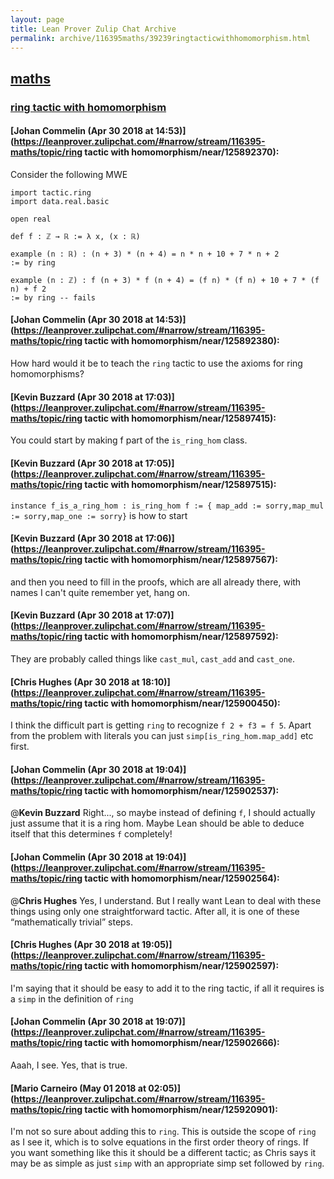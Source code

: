 ```yaml
---
layout: page
title: Lean Prover Zulip Chat Archive 
permalink: archive/116395maths/39239ringtacticwithhomomorphism.html
---
```


## [maths](index.html)
### [ring tactic with homomorphism](39239ringtacticwithhomomorphism.html)

#### [Johan Commelin (Apr 30 2018 at 14:53)](https://leanprover.zulipchat.com/#narrow/stream/116395-maths/topic/ring tactic with homomorphism/near/125892370):
Consider the following MWE
```lean
import tactic.ring
import data.real.basic

open real

def f : ℤ → ℝ := λ x, (x : ℝ)

example (n : ℝ) : (n + 3) * (n + 4) = n * n + 10 + 7 * n + 2
:= by ring

example (n : ℤ) : f (n + 3) * f (n + 4) = (f n) * (f n) + 10 + 7 * (f n) + f 2
:= by ring -- fails
```

#### [Johan Commelin (Apr 30 2018 at 14:53)](https://leanprover.zulipchat.com/#narrow/stream/116395-maths/topic/ring tactic with homomorphism/near/125892380):
How hard would it be to teach the `ring` tactic to use the axioms for ring homomorphisms?

#### [Kevin Buzzard (Apr 30 2018 at 17:03)](https://leanprover.zulipchat.com/#narrow/stream/116395-maths/topic/ring tactic with homomorphism/near/125897415):
You could start by making f part of the `is_ring_hom` class.

#### [Kevin Buzzard (Apr 30 2018 at 17:05)](https://leanprover.zulipchat.com/#narrow/stream/116395-maths/topic/ring tactic with homomorphism/near/125897515):
`instance f_is_a_ring_hom : is_ring_hom f := { map_add := sorry,map_mul := sorry,map_one := sorry}` is how to start

#### [Kevin Buzzard (Apr 30 2018 at 17:06)](https://leanprover.zulipchat.com/#narrow/stream/116395-maths/topic/ring tactic with homomorphism/near/125897567):
and then you need to fill in the proofs, which are all already there, with names I can't quite remember yet, hang on.

#### [Kevin Buzzard (Apr 30 2018 at 17:07)](https://leanprover.zulipchat.com/#narrow/stream/116395-maths/topic/ring tactic with homomorphism/near/125897592):
They are probably called things like `cast_mul`, `cast_add` and `cast_one`.

#### [Chris Hughes (Apr 30 2018 at 18:10)](https://leanprover.zulipchat.com/#narrow/stream/116395-maths/topic/ring tactic with homomorphism/near/125900450):
I think the difficult part is getting `ring` to recognize `f 2 + f3 = f 5`. Apart from the problem with literals you can just `simp[is_ring_hom.map_add]` etc first.

#### [Johan Commelin (Apr 30 2018 at 19:04)](https://leanprover.zulipchat.com/#narrow/stream/116395-maths/topic/ring tactic with homomorphism/near/125902537):
@**Kevin Buzzard** Right..., so maybe instead of defining `f`, I should actually just assume that it is a ring hom. Maybe Lean should be able to deduce itself that this determines `f` completely!

#### [Johan Commelin (Apr 30 2018 at 19:04)](https://leanprover.zulipchat.com/#narrow/stream/116395-maths/topic/ring tactic with homomorphism/near/125902564):
@**Chris Hughes** Yes, I understand. But I really want Lean to deal with these things using only one straightforward tactic. After all, it is one of these “mathematically trivial” steps.

#### [Chris Hughes (Apr 30 2018 at 19:05)](https://leanprover.zulipchat.com/#narrow/stream/116395-maths/topic/ring tactic with homomorphism/near/125902597):
I'm saying that it should be easy to add it to the ring tactic, if all it requires is a `simp` in the definition of `ring`

#### [Johan Commelin (Apr 30 2018 at 19:07)](https://leanprover.zulipchat.com/#narrow/stream/116395-maths/topic/ring tactic with homomorphism/near/125902666):
Aaah, I see. Yes, that is true.

#### [Mario Carneiro (May 01 2018 at 02:05)](https://leanprover.zulipchat.com/#narrow/stream/116395-maths/topic/ring tactic with homomorphism/near/125920901):
I'm not so sure about adding this to `ring`. This is outside the scope of `ring` as I see it, which is to solve equations in the first order theory of rings. If you want something like this it should be a different tactic; as Chris says it may be as simple as just `simp` with an appropriate simp set followed by `ring`.

